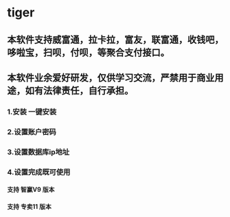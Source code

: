 # tiger

## 本软件支持威富通，拉卡拉，富友，联富通，收钱吧，哆啦宝，扫呗，付呗，等聚合支付接口。
## 本软件业余爱好研发，仅供学习交流，严禁用于商业用途，如有法律责任，自行承担。


### 1.安装 一键安装
### 2.设置账户密码
### 3.设置数据库ip地址
### 4.设置完成既可使用

#### 支持 智赢V9 版本
#### 支持 专卖11 版本
